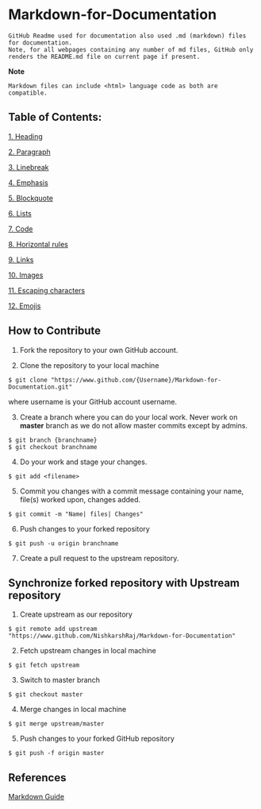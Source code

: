 <!--

https://github.com/NishkarshRaj/Markdown-for-Documentation

-->

# Markdown-for-Documentation
```
GitHub Readme used for documentation also used .md (markdown) files for documentation.
Note, for all webpages containing any number of md files, GitHub only renders the README.md file on current page if present.
```
**Note**   
```
Markdown files can include <html> language code as both are compatible.
```
## Table of Contents:

[1. Heading](https://github.com/NishkarshRaj/Markdown-for-Documentation/tree/master/Heading)

[2. Paragraph](https://github.com/NishkarshRaj/Markdown-for-Documentation/tree/master/Paragraph)

[3. Linebreak](https://github.com/NishkarshRaj/Markdown-for-Documentation/tree/master/Linebreak)

[4. Emphasis](https://github.com/NishkarshRaj/Markdown-for-Documentation/tree/master/Emphasis)

[5. Blockquote](https://github.com/NishkarshRaj/Markdown-for-Documentation/tree/master/Blockquote)

[6. Lists](https://github.com/NishkarshRaj/Markdown-for-Documentation/tree/master/Lists)

[7. Code](https://github.com/NishkarshRaj/Markdown-for-Documentation/tree/master/Code)

[8. Horizontal rules](https://github.com/NishkarshRaj/Markdown-for-Documentation/tree/master/Horizontal%20Rules)

[9. Links](https://github.com/NishkarshRaj/Markdown-for-Documentation/tree/master/Links)

[10. Images](https://github.com/NishkarshRaj/Markdown-for-Documentation/tree/master/Images)

[11. Escaping characters](https://github.com/NishkarshRaj/Markdown-for-Documentation/tree/master/Escaping%20Characters)

[12. Emojis](https://github.com/NishkarshRaj/Markdown-for-Documentation/tree/master/Emojis)

## How to Contribute

1. Fork the repository to your own GitHub account.

2. Clone the repository to your local machine
```
$ git clone "https://www.github.com/{Username}/Markdown-for-Documentation.git"
```
where username is your GitHub account username.

3. Create a branch where you can do your local work.
Never work on **master** branch as we do not allow master commits except by admins.
```
$ git branch {branchname}
$ git checkout branchname
```

4. Do your work and stage your changes.
```
$ git add <filename>
```

5. Commit you changes with a commit message containing your name, file(s) worked upon, changes added.
```
$ git commit -m "Name| files| Changes"
```

6. Push changes to your forked repository
```
$ git push -u origin branchname
```
7. Create a pull request to the upstream repository.

## Synchronize forked repository with Upstream repository

1. Create upstream as our repository
```
$ git remote add upstream "https://www.github.com/NishkarshRaj/Markdown-for-Documentation"
```

2. Fetch upstream changes in local machine
```
$ git fetch upstream
```

3. Switch to master branch
```
$ git checkout master
```

4. Merge changes in local machine
```
$ git merge upstream/master
```

5. Push changes to your forked GitHub repository
```
$ git push -f origin master
```

## References

[Markdown Guide](https://www.markdownguide.org/basic-syntax)

